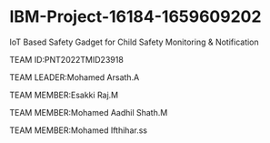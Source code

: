 # IBM-Project-16184-1659609202
IoT Based Safety Gadget for Child Safety Monitoring &amp; Notification

TEAM ID:PNT2022TMID23918

TEAM LEADER:Mohamed Arsath.A

TEAM MEMBER:Esakki Raj.M

TEAM MEMBER:Mohamed Aadhil Shath.M

TEAM MEMBER:Mohamed Ifthihar.ss
